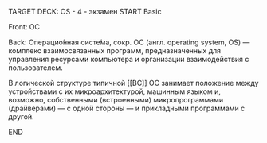 TARGET DECK: OS - 4 - экзамен
START
Basic

Front: ОС  

Back: Операцио́нная систе́ма, сокр. ОС (англ. operating system, OS) — комплекс взаимосвязанных программ, предназначенных для управления ресурсами компьютера и организации взаимодействия с пользователем.

В логической структуре типичной [[ВС]] ОС занимает положение между устройствами с их микроархитектурой, машинным языком и, возможно, собственными (встроенными) микропрограммами (драйверами) — с одной стороны — и прикладными программами с другой.
<!--ID: 1663488760881-->
END